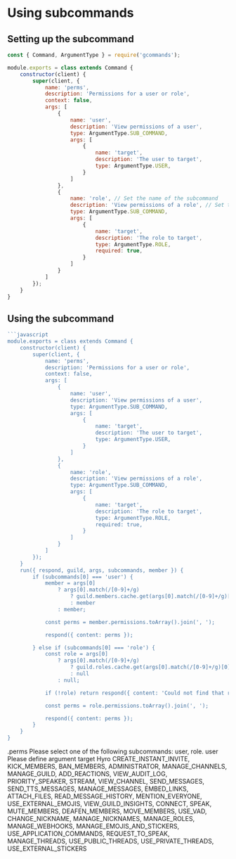 # Using subcommands

## Setting up the subcommand
```javascript
const { Command, ArgumentType } = require('gcommands');

module.exports = class extends Command {
    constructor(client) {
        super(client, {
            name: 'perms',
            description: 'Permissions for a user or role',
            context: false,
            args: [
                {
                    name: 'user',
                    description: 'View permissions of a user',
                    type: ArgumentType.SUB_COMMAND,
                    args: [
                        {
                            name: 'target',
                            description: 'The user to target',
                            type: ArgumentType.USER,
                        }
                    ]
                },
                {
                    name: 'role', // Set the name of the subcommand
                    description: 'View permissions of a role', // Set the description of the subcommand
                    type: ArgumentType.SUB_COMMAND,
                    args: [
                        {
                            name: 'target',
                            description: 'The role to target',
                            type: ArgumentType.ROLE,
                            required: true,
                        }
                    ]
                }
            ]
        });
    }
}
```
## Using the subcommand
```javascript
```javascript
module.exports = class extends Command {
    constructor(client) {
        super(client, {
            name: 'perms',
            description: 'Permissions for a user or role',
            context: false,
            args: [
                {
                    name: 'user',
                    description: 'View permissions of a user',
                    type: ArgumentType.SUB_COMMAND,
                    args: [
                        {
                            name: 'target',
                            description: 'The user to target',
                            type: ArgumentType.USER,
                        }
                    ]
                },
                {
                    name: 'role',
                    description: 'View permissions of a role',
                    type: ArgumentType.SUB_COMMAND,
                    args: [
                        {
                            name: 'target',
                            description: 'The role to target',
                            type: ArgumentType.ROLE,
                            required: true,
                        }
                    ]
                }
            ]
        });
    }
    run({ respond, guild, args, subcommands, member }) {
        if (subcommands[0] === 'user') {
            member = args[0]
                ? args[0].match(/[0-9]+/g)
                    ? guild.members.cache.get(args[0].match(/[0-9]+/g)[0]) || member
                    : member
                : member;

            const perms = member.permissions.toArray().join(', ');

            respond({ content: perms });

        } else if (subcommands[0] === 'role') {
            const role = args[0]
                ? args[0].match(/[0-9]+/g)
                    ? guild.roles.cache.get(args[0].match(/[0-9]+/g)[0]) || null
                    : null
                : null;

            if (!role) return respond({ content: 'Could not find that role' });

            const perms = role.permissions.toArray().join(', ');

            respond({ content: perms });
        }
    }
}
```
<div is="dis-messages">
    <dis-messages>
        <dis-message profile="izboxo">
            .perms
        </dis-message>
        <dis-message profile="gcommands">
            Please select one of the following subcommands: user, role.
        </dis-message>
        <dis-message profile="izboxo">
            user
        </dis-message>
        <dis-message profile="gcommands">
            Please define argument target
        </dis-message>
        <dis-message profile="izboxo">
            <mention profile="hyro">Hyro</mention>
        </dis-message>
        <dis-message profile="gcommands">
            CREATE_INSTANT_INVITE, KICK_MEMBERS, BAN_MEMBERS, ADMINISTRATOR, MANAGE_CHANNELS, MANAGE_GUILD, ADD_REACTIONS, VIEW_AUDIT_LOG, PRIORITY_SPEAKER, STREAM, VIEW_CHANNEL, SEND_MESSAGES, SEND_TTS_MESSAGES, MANAGE_MESSAGES, EMBED_LINKS, ATTACH_FILES, READ_MESSAGE_HISTORY, MENTION_EVERYONE, USE_EXTERNAL_EMOJIS, VIEW_GUILD_INSIGHTS, CONNECT, SPEAK, MUTE_MEMBERS, DEAFEN_MEMBERS, MOVE_MEMBERS, USE_VAD, CHANGE_NICKNAME, MANAGE_NICKNAMES, MANAGE_ROLES, MANAGE_WEBHOOKS, MANAGE_EMOJIS_AND_STICKERS, USE_APPLICATION_COMMANDS, REQUEST_TO_SPEAK, MANAGE_THREADS, USE_PUBLIC_THREADS, USE_PRIVATE_THREADS, USE_EXTERNAL_STICKERS
        </dis-message>
    </dis-messages>
</div>
